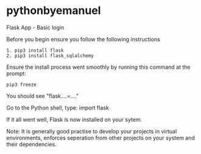 # pythonbyemanuel

Flask App - Basic login

Before you begin ensure you follow the following instructions

	1. pip3 install flask
	2. pip3 install flask_sqlalchemy

Ensure the install process went smoothly by running this command at the prompt:

	pip3 freeze

You should see "flask....=...."

Go to the Python shell, type: import flask

If it all went well, Flask is now installed on your sytem.

Note: It is generally good practise to develop your projects in virtual environments, enforces seperation from 
other projects on your system and their dependencies.
